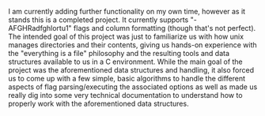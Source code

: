 I am currently adding further functionality on my own time, however as it stands this is a completed project. It currently supports "-AFGHRadfghlortu1" flags and column formatting (though that's not perfect). The intended goal of this project was just to familiarize us with how unix manages directories and their contents, giving us hands-on experience with the "everything is a file" philosophy and the resulting tools and data structures available to us in a C environment. While the main goal of the project was the aforementioned data structures and handling, it also forced us to come up with a few simple, basic algorithms to handle the different aspects of flag parsing/executing the associated options as well as made us really dig into some very technical documentation to understand how to properly work with the aforementioned data structures.
